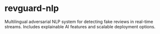 # revguard-nlp
Multilingual adversarial NLP system for detecting fake reviews in real-time streams. Includes explainable AI features and scalable deployment options.

